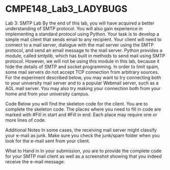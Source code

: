 # CMPE148_Lab3_LADYBUGS
Lab 3: SMTP Lab
By the end of this lab, you will have acquired a better understanding of SMTP protocol. You will also gain experience in implementing a standard protocol using Python.
Your task is to develop a simple mail client that sends email to any recipient. Your client will need to connect to a mail server, dialogue with the mail server using the SMTP protocol, and send an email message to the mail server. Python provides a module, called smtplib, which has built in methods to send mail using SMTP protocol. However, we will not be using this module in this lab, because it hide the details of SMTP and socket programming.
In order to limit spam, some mail servers do not accept TCP connection from arbitrary sources. For the experiment described below, you may want to try connecting both to your university mail server and to a popular Webmail server, such as a AOL mail server. You may also try making your connection both from your home and from your university campus.

Code
Below you will find the skeleton code for the client. You are to complete the skeleton code. The places where you need to fill in code are marked with #Fill in start and #Fill in end. Each place may require one or more lines of code.

Additional Notes
In some cases, the receiving mail server might classify your e-mail as junk. Make sure you check the junk/spam folder when you look for the e-mail sent from your client.

What to Hand in
In your submission, you are to provide the complete code for your SMTP mail client as well as a screenshot showing that you indeed receive the e-mail message.
